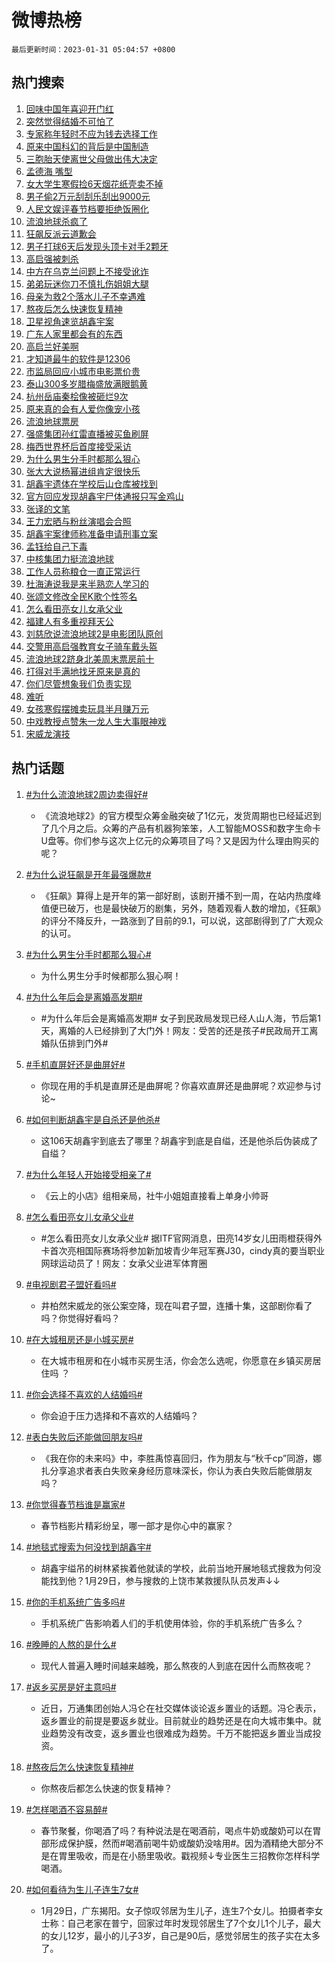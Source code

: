 # 微博热榜

`最后更新时间：2023-01-31 05:04:57 +0800`

## 热门搜索

1. [回味中国年喜迎开门红](https://m.weibo.cn/search?containerid=100103type%3D1%26t%3D10%26q%3D%23%E5%9B%9E%E5%91%B3%E4%B8%AD%E5%9B%BD%E5%B9%B4%E5%96%9C%E8%BF%8E%E5%BC%80%E9%97%A8%E7%BA%A2%23&stream_entry_id=51&isnewpage=1&extparam=seat%3D1%26c_type%3D51%26cate%3D10103%26pos%3D0%26filter_type%3Drealtimehot%26dgr%3D0%26display_time%3D1675112695%26pre_seqid%3D167511269501601208511&luicode=10000011&lfid=106003type%253D25%2526t%253D3%2526disable_hot%253D1%2526filter_type%253Drealtimehot)
1. [突然觉得结婚不可怕了](https://m.weibo.cn/search?containerid=100103type%3D1%26t%3D10%26q%3D%23%E7%AA%81%E7%84%B6%E8%A7%89%E5%BE%97%E7%BB%93%E5%A9%9A%E4%B8%8D%E5%8F%AF%E6%80%95%E4%BA%86%23&stream_entry_id=31&isnewpage=1&extparam=seat%3D1%26c_type%3D31%26stream_entry_id%3D31%26cate%3D5001%26realpos%3D1%26pos%3D0%26flag%3D0%26lcate%3D5001%26q%3D%2523%25E7%25AA%2581%25E7%2584%25B6%25E8%25A7%2589%25E5%25BE%2597%25E7%25BB%2593%25E5%25A9%259A%25E4%25B8%258D%25E5%258F%25AF%25E6%2580%2595%25E4%25BA%2586%2523%26band_rank%3D1%26dgr%3D0%26filter_type%3Drealtimehot%26display_time%3D1675112695%26pre_seqid%3D167511269501601208511&luicode=10000011&lfid=106003type%253D25%2526t%253D3%2526disable_hot%253D1%2526filter_type%253Drealtimehot)
1. [专家称年轻时不应为钱去选择工作](https://m.weibo.cn/search?containerid=100103type%3D1%26t%3D10%26q%3D%23%E4%B8%93%E5%AE%B6%E7%A7%B0%E5%B9%B4%E8%BD%BB%E6%97%B6%E4%B8%8D%E5%BA%94%E4%B8%BA%E9%92%B1%E5%8E%BB%E9%80%89%E6%8B%A9%E5%B7%A5%E4%BD%9C%23&stream_entry_id=31&isnewpage=1&extparam=seat%3D1%26c_type%3D31%26stream_entry_id%3D31%26cate%3D5001%26realpos%3D2%26pos%3D1%26flag%3D1%26lcate%3D5001%26q%3D%2523%25E4%25B8%2593%25E5%25AE%25B6%25E7%25A7%25B0%25E5%25B9%25B4%25E8%25BD%25BB%25E6%2597%25B6%25E4%25B8%258D%25E5%25BA%2594%25E4%25B8%25BA%25E9%2592%25B1%25E5%258E%25BB%25E9%2580%2589%25E6%258B%25A9%25E5%25B7%25A5%25E4%25BD%259C%2523%26band_rank%3D2%26dgr%3D0%26filter_type%3Drealtimehot%26display_time%3D1675112695%26pre_seqid%3D167511269501601208511&luicode=10000011&lfid=106003type%253D25%2526t%253D3%2526disable_hot%253D1%2526filter_type%253Drealtimehot)
1. [原来中国科幻的背后是中国制造](https://m.weibo.cn/search?containerid=100103type%3D1%26t%3D10%26q%3D%23%E5%8E%9F%E6%9D%A5%E4%B8%AD%E5%9B%BD%E7%A7%91%E5%B9%BB%E7%9A%84%E8%83%8C%E5%90%8E%E6%98%AF%E4%B8%AD%E5%9B%BD%E5%88%B6%E9%80%A0%23&stream_entry_id=31&isnewpage=1&extparam=seat%3D1%26c_type%3D31%26stream_entry_id%3D31%26cate%3D5001%26realpos%3D3%26pos%3D2%26flag%3D0%26lcate%3D5001%26q%3D%2523%25E5%258E%259F%25E6%259D%25A5%25E4%25B8%25AD%25E5%259B%25BD%25E7%25A7%2591%25E5%25B9%25BB%25E7%259A%2584%25E8%2583%258C%25E5%2590%258E%25E6%2598%25AF%25E4%25B8%25AD%25E5%259B%25BD%25E5%2588%25B6%25E9%2580%25A0%2523%26band_rank%3D3%26dgr%3D0%26filter_type%3Drealtimehot%26display_time%3D1675112695%26pre_seqid%3D167511269501601208511&luicode=10000011&lfid=106003type%253D25%2526t%253D3%2526disable_hot%253D1%2526filter_type%253Drealtimehot)
1. [三胞胎天使离世父母做出伟大决定](https://m.weibo.cn/search?containerid=100103type%3D1%26t%3D10%26q%3D%23%E4%B8%89%E8%83%9E%E8%83%8E%E5%A4%A9%E4%BD%BF%E7%A6%BB%E4%B8%96%E7%88%B6%E6%AF%8D%E5%81%9A%E5%87%BA%E4%BC%9F%E5%A4%A7%E5%86%B3%E5%AE%9A%23&stream_entry_id=31&isnewpage=1&extparam=seat%3D1%26c_type%3D31%26stream_entry_id%3D31%26cate%3D5001%26realpos%3D4%26pos%3D3%26flag%3D0%26lcate%3D5001%26q%3D%2523%25E4%25B8%2589%25E8%2583%259E%25E8%2583%258E%25E5%25A4%25A9%25E4%25BD%25BF%25E7%25A6%25BB%25E4%25B8%2596%25E7%2588%25B6%25E6%25AF%258D%25E5%2581%259A%25E5%2587%25BA%25E4%25BC%259F%25E5%25A4%25A7%25E5%2586%25B3%25E5%25AE%259A%2523%26band_rank%3D4%26dgr%3D0%26filter_type%3Drealtimehot%26display_time%3D1675112695%26pre_seqid%3D167511269501601208511&luicode=10000011&lfid=106003type%253D25%2526t%253D3%2526disable_hot%253D1%2526filter_type%253Drealtimehot)
1. [孟德海 嘴型](https://m.weibo.cn/search?containerid=100103type%3D1%26t%3D10%26q%3D%E5%AD%9F%E5%BE%B7%E6%B5%B7+%E5%98%B4%E5%9E%8B&stream_entry_id=31&isnewpage=1&extparam=seat%3D1%26c_type%3D31%26stream_entry_id%3D31%26cate%3D5001%26realpos%3D5%26pos%3D4%26flag%3D0%26lcate%3D5001%26q%3D%25E5%25AD%259F%25E5%25BE%25B7%25E6%25B5%25B7%2520%25E5%2598%25B4%25E5%259E%258B%26band_rank%3D5%26dgr%3D0%26filter_type%3Drealtimehot%26display_time%3D1675112695%26pre_seqid%3D167511269501601208511&luicode=10000011&lfid=106003type%253D25%2526t%253D3%2526disable_hot%253D1%2526filter_type%253Drealtimehot)
1. [女大学生寒假捡6天烟花纸壳卖不掉](https://m.weibo.cn/search?containerid=100103type%3D1%26t%3D10%26q%3D%23%E5%A5%B3%E5%A4%A7%E5%AD%A6%E7%94%9F%E5%AF%92%E5%81%87%E6%8D%A16%E5%A4%A9%E7%83%9F%E8%8A%B1%E7%BA%B8%E5%A3%B3%E5%8D%96%E4%B8%8D%E6%8E%89%23&stream_entry_id=31&isnewpage=1&extparam=seat%3D1%26c_type%3D31%26stream_entry_id%3D31%26cate%3D5001%26realpos%3D6%26pos%3D5%26flag%3D0%26lcate%3D5001%26q%3D%2523%25E5%25A5%25B3%25E5%25A4%25A7%25E5%25AD%25A6%25E7%2594%259F%25E5%25AF%2592%25E5%2581%2587%25E6%258D%25A16%25E5%25A4%25A9%25E7%2583%259F%25E8%258A%25B1%25E7%25BA%25B8%25E5%25A3%25B3%25E5%258D%2596%25E4%25B8%258D%25E6%258E%2589%2523%26band_rank%3D6%26dgr%3D0%26filter_type%3Drealtimehot%26display_time%3D1675112695%26pre_seqid%3D167511269501601208511&luicode=10000011&lfid=106003type%253D25%2526t%253D3%2526disable_hot%253D1%2526filter_type%253Drealtimehot)
1. [男子偷2万元刮刮乐刮出9000元](https://m.weibo.cn/search?containerid=100103type%3D1%26t%3D10%26q%3D%23%E7%94%B7%E5%AD%90%E5%81%B72%E4%B8%87%E5%85%83%E5%88%AE%E5%88%AE%E4%B9%90%E5%88%AE%E5%87%BA9000%E5%85%83%23&stream_entry_id=31&isnewpage=1&extparam=seat%3D1%26c_type%3D31%26stream_entry_id%3D31%26cate%3D5001%26realpos%3D7%26pos%3D6%26flag%3D0%26lcate%3D5001%26q%3D%2523%25E7%2594%25B7%25E5%25AD%2590%25E5%2581%25B72%25E4%25B8%2587%25E5%2585%2583%25E5%2588%25AE%25E5%2588%25AE%25E4%25B9%2590%25E5%2588%25AE%25E5%2587%25BA9000%25E5%2585%2583%2523%26band_rank%3D7%26dgr%3D0%26filter_type%3Drealtimehot%26display_time%3D1675112695%26pre_seqid%3D167511269501601208511&luicode=10000011&lfid=106003type%253D25%2526t%253D3%2526disable_hot%253D1%2526filter_type%253Drealtimehot)
1. [人民文娱评春节档要拒绝饭圈化](https://m.weibo.cn/search?containerid=100103type%3D1%26t%3D10%26q%3D%23%E4%BA%BA%E6%B0%91%E6%96%87%E5%A8%B1%E8%AF%84%E6%98%A5%E8%8A%82%E6%A1%A3%E8%A6%81%E6%8B%92%E7%BB%9D%E9%A5%AD%E5%9C%88%E5%8C%96%23&stream_entry_id=31&isnewpage=1&extparam=seat%3D1%26c_type%3D31%26stream_entry_id%3D31%26cate%3D5001%26realpos%3D8%26pos%3D7%26flag%3D0%26lcate%3D5001%26q%3D%2523%25E4%25BA%25BA%25E6%25B0%2591%25E6%2596%2587%25E5%25A8%25B1%25E8%25AF%2584%25E6%2598%25A5%25E8%258A%2582%25E6%25A1%25A3%25E8%25A6%2581%25E6%258B%2592%25E7%25BB%259D%25E9%25A5%25AD%25E5%259C%2588%25E5%258C%2596%2523%26band_rank%3D8%26dgr%3D0%26filter_type%3Drealtimehot%26display_time%3D1675112695%26pre_seqid%3D167511269501601208511&luicode=10000011&lfid=106003type%253D25%2526t%253D3%2526disable_hot%253D1%2526filter_type%253Drealtimehot)
1. [流浪地球杀疯了](https://m.weibo.cn/search?containerid=100103type%3D1%26t%3D10%26q%3D%23%E6%B5%81%E6%B5%AA%E5%9C%B0%E7%90%83%E6%9D%80%E7%96%AF%E4%BA%86%23&stream_entry_id=31&isnewpage=1&extparam=seat%3D1%26c_type%3D31%26stream_entry_id%3D31%26cate%3D5001%26realpos%3D9%26pos%3D8%26flag%3D16%26lcate%3D5001%26q%3D%2523%25E6%25B5%2581%25E6%25B5%25AA%25E5%259C%25B0%25E7%2590%2583%25E6%259D%2580%25E7%2596%25AF%25E4%25BA%2586%2523%26band_rank%3D9%26dgr%3D0%26filter_type%3Drealtimehot%26display_time%3D1675112695%26pre_seqid%3D167511269501601208511&luicode=10000011&lfid=106003type%253D25%2526t%253D3%2526disable_hot%253D1%2526filter_type%253Drealtimehot)
1. [狂飙反派云道歉会](https://m.weibo.cn/search?containerid=100103type%3D1%26t%3D10%26q%3D%23%E7%8B%82%E9%A3%99%E5%8F%8D%E6%B4%BE%E4%BA%91%E9%81%93%E6%AD%89%E4%BC%9A%23&stream_entry_id=31&isnewpage=1&extparam=seat%3D1%26c_type%3D31%26stream_entry_id%3D31%26cate%3D5001%26realpos%3D10%26pos%3D9%26flag%3D0%26lcate%3D5001%26q%3D%2523%25E7%258B%2582%25E9%25A3%2599%25E5%258F%258D%25E6%25B4%25BE%25E4%25BA%2591%25E9%2581%2593%25E6%25AD%2589%25E4%25BC%259A%2523%26band_rank%3D10%26dgr%3D0%26filter_type%3Drealtimehot%26display_time%3D1675112695%26pre_seqid%3D167511269501601208511&luicode=10000011&lfid=106003type%253D25%2526t%253D3%2526disable_hot%253D1%2526filter_type%253Drealtimehot)
1. [男子打球6天后发现头顶卡对手2颗牙](https://m.weibo.cn/search?containerid=100103type%3D1%26t%3D10%26q%3D%23%E7%94%B7%E5%AD%90%E6%89%93%E7%90%836%E5%A4%A9%E5%90%8E%E5%8F%91%E7%8E%B0%E5%A4%B4%E9%A1%B6%E5%8D%A1%E5%AF%B9%E6%89%8B2%E9%A2%97%E7%89%99%23&stream_entry_id=31&isnewpage=1&extparam=seat%3D1%26c_type%3D31%26stream_entry_id%3D31%26cate%3D5001%26realpos%3D11%26pos%3D10%26flag%3D0%26lcate%3D5001%26q%3D%2523%25E7%2594%25B7%25E5%25AD%2590%25E6%2589%2593%25E7%2590%25836%25E5%25A4%25A9%25E5%2590%258E%25E5%258F%2591%25E7%258E%25B0%25E5%25A4%25B4%25E9%25A1%25B6%25E5%258D%25A1%25E5%25AF%25B9%25E6%2589%258B2%25E9%25A2%2597%25E7%2589%2599%2523%26band_rank%3D11%26dgr%3D0%26filter_type%3Drealtimehot%26display_time%3D1675112695%26pre_seqid%3D167511269501601208511&luicode=10000011&lfid=106003type%253D25%2526t%253D3%2526disable_hot%253D1%2526filter_type%253Drealtimehot)
1. [高启强被刺杀](https://m.weibo.cn/search?containerid=100103type%3D1%26t%3D10%26q%3D%23%E9%AB%98%E5%90%AF%E5%BC%BA%E8%A2%AB%E5%88%BA%E6%9D%80%23&stream_entry_id=31&isnewpage=1&extparam=seat%3D1%26c_type%3D31%26stream_entry_id%3D31%26cate%3D5001%26realpos%3D12%26pos%3D11%26flag%3D0%26lcate%3D5001%26q%3D%2523%25E9%25AB%2598%25E5%2590%25AF%25E5%25BC%25BA%25E8%25A2%25AB%25E5%2588%25BA%25E6%259D%2580%2523%26band_rank%3D12%26dgr%3D0%26filter_type%3Drealtimehot%26display_time%3D1675112695%26pre_seqid%3D167511269501601208511&luicode=10000011&lfid=106003type%253D25%2526t%253D3%2526disable_hot%253D1%2526filter_type%253Drealtimehot)
1. [中方在乌克兰问题上不接受讹诈](https://m.weibo.cn/search?containerid=100103type%3D1%26t%3D10%26q%3D%23%E4%B8%AD%E6%96%B9%E5%9C%A8%E4%B9%8C%E5%85%8B%E5%85%B0%E9%97%AE%E9%A2%98%E4%B8%8A%E4%B8%8D%E6%8E%A5%E5%8F%97%E8%AE%B9%E8%AF%88%23&stream_entry_id=31&isnewpage=1&extparam=seat%3D1%26c_type%3D31%26stream_entry_id%3D31%26cate%3D5001%26realpos%3D13%26pos%3D12%26flag%3D1%26lcate%3D5001%26q%3D%2523%25E4%25B8%25AD%25E6%2596%25B9%25E5%259C%25A8%25E4%25B9%258C%25E5%2585%258B%25E5%2585%25B0%25E9%2597%25AE%25E9%25A2%2598%25E4%25B8%258A%25E4%25B8%258D%25E6%258E%25A5%25E5%258F%2597%25E8%25AE%25B9%25E8%25AF%2588%2523%26band_rank%3D13%26dgr%3D0%26filter_type%3Drealtimehot%26display_time%3D1675112695%26pre_seqid%3D167511269501601208511&luicode=10000011&lfid=106003type%253D25%2526t%253D3%2526disable_hot%253D1%2526filter_type%253Drealtimehot)
1. [弟弟玩迷你刀不慎扎伤姐姐大腿](https://m.weibo.cn/search?containerid=100103type%3D1%26t%3D10%26q%3D%23%E5%BC%9F%E5%BC%9F%E7%8E%A9%E8%BF%B7%E4%BD%A0%E5%88%80%E4%B8%8D%E6%85%8E%E6%89%8E%E4%BC%A4%E5%A7%90%E5%A7%90%E5%A4%A7%E8%85%BF%23&stream_entry_id=31&isnewpage=1&extparam=seat%3D1%26c_type%3D31%26stream_entry_id%3D31%26cate%3D5001%26realpos%3D14%26pos%3D13%26flag%3D0%26lcate%3D5001%26q%3D%2523%25E5%25BC%259F%25E5%25BC%259F%25E7%258E%25A9%25E8%25BF%25B7%25E4%25BD%25A0%25E5%2588%2580%25E4%25B8%258D%25E6%2585%258E%25E6%2589%258E%25E4%25BC%25A4%25E5%25A7%2590%25E5%25A7%2590%25E5%25A4%25A7%25E8%2585%25BF%2523%26band_rank%3D14%26dgr%3D0%26filter_type%3Drealtimehot%26display_time%3D1675112695%26pre_seqid%3D167511269501601208511&luicode=10000011&lfid=106003type%253D25%2526t%253D3%2526disable_hot%253D1%2526filter_type%253Drealtimehot)
1. [母亲为救2个落水儿子不幸遇难](https://m.weibo.cn/search?containerid=100103type%3D1%26t%3D10%26q%3D%23%E6%AF%8D%E4%BA%B2%E4%B8%BA%E6%95%912%E4%B8%AA%E8%90%BD%E6%B0%B4%E5%84%BF%E5%AD%90%E4%B8%8D%E5%B9%B8%E9%81%87%E9%9A%BE%23&stream_entry_id=31&isnewpage=1&extparam=seat%3D1%26c_type%3D31%26stream_entry_id%3D31%26cate%3D5001%26realpos%3D15%26pos%3D14%26flag%3D0%26lcate%3D5001%26q%3D%2523%25E6%25AF%258D%25E4%25BA%25B2%25E4%25B8%25BA%25E6%2595%25912%25E4%25B8%25AA%25E8%2590%25BD%25E6%25B0%25B4%25E5%2584%25BF%25E5%25AD%2590%25E4%25B8%258D%25E5%25B9%25B8%25E9%2581%2587%25E9%259A%25BE%2523%26band_rank%3D15%26dgr%3D0%26filter_type%3Drealtimehot%26display_time%3D1675112695%26pre_seqid%3D167511269501601208511&luicode=10000011&lfid=106003type%253D25%2526t%253D3%2526disable_hot%253D1%2526filter_type%253Drealtimehot)
1. [熬夜后怎么快速恢复精神](https://m.weibo.cn/search?containerid=100103type%3D1%26t%3D10%26q%3D%23%E7%86%AC%E5%A4%9C%E5%90%8E%E6%80%8E%E4%B9%88%E5%BF%AB%E9%80%9F%E6%81%A2%E5%A4%8D%E7%B2%BE%E7%A5%9E%23&stream_entry_id=31&isnewpage=1&extparam=seat%3D1%26c_type%3D31%26stream_entry_id%3D31%26cate%3D5001%26realpos%3D16%26pos%3D15%26flag%3D0%26lcate%3D5001%26q%3D%2523%25E7%2586%25AC%25E5%25A4%259C%25E5%2590%258E%25E6%2580%258E%25E4%25B9%2588%25E5%25BF%25AB%25E9%2580%259F%25E6%2581%25A2%25E5%25A4%258D%25E7%25B2%25BE%25E7%25A5%259E%2523%26band_rank%3D16%26dgr%3D0%26filter_type%3Drealtimehot%26display_time%3D1675112695%26pre_seqid%3D167511269501601208511&luicode=10000011&lfid=106003type%253D25%2526t%253D3%2526disable_hot%253D1%2526filter_type%253Drealtimehot)
1. [卫星视角速览胡鑫宇案](https://m.weibo.cn/search?containerid=100103type%3D1%26t%3D10%26q%3D%23%E5%8D%AB%E6%98%9F%E8%A7%86%E8%A7%92%E9%80%9F%E8%A7%88%E8%83%A1%E9%91%AB%E5%AE%87%E6%A1%88%23&stream_entry_id=31&isnewpage=1&extparam=seat%3D1%26c_type%3D31%26stream_entry_id%3D31%26cate%3D5001%26realpos%3D17%26pos%3D16%26flag%3D0%26lcate%3D5001%26q%3D%2523%25E5%258D%25AB%25E6%2598%259F%25E8%25A7%2586%25E8%25A7%2592%25E9%2580%259F%25E8%25A7%2588%25E8%2583%25A1%25E9%2591%25AB%25E5%25AE%2587%25E6%25A1%2588%2523%26band_rank%3D17%26dgr%3D0%26filter_type%3Drealtimehot%26display_time%3D1675112695%26pre_seqid%3D167511269501601208511&luicode=10000011&lfid=106003type%253D25%2526t%253D3%2526disable_hot%253D1%2526filter_type%253Drealtimehot)
1. [广东人家里都会有的东西](https://m.weibo.cn/search?containerid=100103type%3D1%26t%3D10%26q%3D%23%E5%B9%BF%E4%B8%9C%E4%BA%BA%E5%AE%B6%E9%87%8C%E9%83%BD%E4%BC%9A%E6%9C%89%E7%9A%84%E4%B8%9C%E8%A5%BF%23&stream_entry_id=31&isnewpage=1&extparam=seat%3D1%26c_type%3D31%26stream_entry_id%3D31%26cate%3D5001%26realpos%3D18%26pos%3D17%26flag%3D0%26lcate%3D5001%26q%3D%2523%25E5%25B9%25BF%25E4%25B8%259C%25E4%25BA%25BA%25E5%25AE%25B6%25E9%2587%258C%25E9%2583%25BD%25E4%25BC%259A%25E6%259C%2589%25E7%259A%2584%25E4%25B8%259C%25E8%25A5%25BF%2523%26band_rank%3D18%26dgr%3D0%26filter_type%3Drealtimehot%26display_time%3D1675112695%26pre_seqid%3D167511269501601208511&luicode=10000011&lfid=106003type%253D25%2526t%253D3%2526disable_hot%253D1%2526filter_type%253Drealtimehot)
1. [高启兰好美啊](https://m.weibo.cn/search?containerid=100103type%3D1%26t%3D10%26q%3D%E9%AB%98%E5%90%AF%E5%85%B0%E5%A5%BD%E7%BE%8E%E5%95%8A&stream_entry_id=31&isnewpage=1&extparam=seat%3D1%26c_type%3D31%26stream_entry_id%3D31%26cate%3D5001%26realpos%3D19%26pos%3D18%26flag%3D0%26lcate%3D5001%26q%3D%25E9%25AB%2598%25E5%2590%25AF%25E5%2585%25B0%25E5%25A5%25BD%25E7%25BE%258E%25E5%2595%258A%26band_rank%3D19%26dgr%3D0%26filter_type%3Drealtimehot%26display_time%3D1675112695%26pre_seqid%3D167511269501601208511&luicode=10000011&lfid=106003type%253D25%2526t%253D3%2526disable_hot%253D1%2526filter_type%253Drealtimehot)
1. [才知道最牛的软件是12306](https://m.weibo.cn/search?containerid=100103type%3D1%26t%3D10%26q%3D%23%E6%89%8D%E7%9F%A5%E9%81%93%E6%9C%80%E7%89%9B%E7%9A%84%E8%BD%AF%E4%BB%B6%E6%98%AF12306%23&stream_entry_id=31&isnewpage=1&extparam=seat%3D1%26c_type%3D31%26stream_entry_id%3D31%26cate%3D5001%26realpos%3D20%26pos%3D19%26flag%3D0%26lcate%3D5001%26q%3D%2523%25E6%2589%258D%25E7%259F%25A5%25E9%2581%2593%25E6%259C%2580%25E7%2589%259B%25E7%259A%2584%25E8%25BD%25AF%25E4%25BB%25B6%25E6%2598%25AF12306%2523%26band_rank%3D20%26dgr%3D0%26filter_type%3Drealtimehot%26display_time%3D1675112695%26pre_seqid%3D167511269501601208511&luicode=10000011&lfid=106003type%253D25%2526t%253D3%2526disable_hot%253D1%2526filter_type%253Drealtimehot)
1. [市监局回应小城市电影票价贵](https://m.weibo.cn/search?containerid=100103type%3D1%26t%3D10%26q%3D%23%E5%B8%82%E7%9B%91%E5%B1%80%E5%9B%9E%E5%BA%94%E5%B0%8F%E5%9F%8E%E5%B8%82%E7%94%B5%E5%BD%B1%E7%A5%A8%E4%BB%B7%E8%B4%B5%23&stream_entry_id=31&isnewpage=1&extparam=seat%3D1%26c_type%3D31%26stream_entry_id%3D31%26cate%3D5001%26realpos%3D21%26pos%3D20%26flag%3D0%26lcate%3D5001%26q%3D%2523%25E5%25B8%2582%25E7%259B%2591%25E5%25B1%2580%25E5%259B%259E%25E5%25BA%2594%25E5%25B0%258F%25E5%259F%258E%25E5%25B8%2582%25E7%2594%25B5%25E5%25BD%25B1%25E7%25A5%25A8%25E4%25BB%25B7%25E8%25B4%25B5%2523%26band_rank%3D21%26dgr%3D0%26filter_type%3Drealtimehot%26display_time%3D1675112695%26pre_seqid%3D167511269501601208511&luicode=10000011&lfid=106003type%253D25%2526t%253D3%2526disable_hot%253D1%2526filter_type%253Drealtimehot)
1. [泰山300多岁腊梅盛放满眼鹅黄](https://m.weibo.cn/search?containerid=100103type%3D1%26t%3D10%26q%3D%23%E6%B3%B0%E5%B1%B1300%E5%A4%9A%E5%B2%81%E8%85%8A%E6%A2%85%E7%9B%9B%E6%94%BE%E6%BB%A1%E7%9C%BC%E9%B9%85%E9%BB%84%23&stream_entry_id=31&isnewpage=1&extparam=seat%3D1%26c_type%3D31%26stream_entry_id%3D31%26cate%3D5001%26realpos%3D22%26pos%3D21%26flag%3D0%26lcate%3D5001%26q%3D%2523%25E6%25B3%25B0%25E5%25B1%25B1300%25E5%25A4%259A%25E5%25B2%2581%25E8%2585%258A%25E6%25A2%2585%25E7%259B%259B%25E6%2594%25BE%25E6%25BB%25A1%25E7%259C%25BC%25E9%25B9%2585%25E9%25BB%2584%2523%26band_rank%3D22%26dgr%3D0%26filter_type%3Drealtimehot%26display_time%3D1675112695%26pre_seqid%3D167511269501601208511&luicode=10000011&lfid=106003type%253D25%2526t%253D3%2526disable_hot%253D1%2526filter_type%253Drealtimehot)
1. [杭州岳庙秦桧像被砸烂9次](https://m.weibo.cn/search?containerid=100103type%3D1%26t%3D10%26q%3D%23%E6%9D%AD%E5%B7%9E%E5%B2%B3%E5%BA%99%E7%A7%A6%E6%A1%A7%E5%83%8F%E8%A2%AB%E7%A0%B8%E7%83%829%E6%AC%A1%23&stream_entry_id=31&isnewpage=1&extparam=seat%3D1%26c_type%3D31%26stream_entry_id%3D31%26cate%3D5001%26realpos%3D23%26pos%3D22%26flag%3D0%26lcate%3D5001%26q%3D%2523%25E6%259D%25AD%25E5%25B7%259E%25E5%25B2%25B3%25E5%25BA%2599%25E7%25A7%25A6%25E6%25A1%25A7%25E5%2583%258F%25E8%25A2%25AB%25E7%25A0%25B8%25E7%2583%25829%25E6%25AC%25A1%2523%26band_rank%3D23%26dgr%3D0%26filter_type%3Drealtimehot%26display_time%3D1675112695%26pre_seqid%3D167511269501601208511&luicode=10000011&lfid=106003type%253D25%2526t%253D3%2526disable_hot%253D1%2526filter_type%253Drealtimehot)
1. [原来真的会有人爱你像宠小孩](https://m.weibo.cn/search?containerid=100103type%3D1%26t%3D10%26q%3D%23%E5%8E%9F%E6%9D%A5%E7%9C%9F%E7%9A%84%E4%BC%9A%E6%9C%89%E4%BA%BA%E7%88%B1%E4%BD%A0%E5%83%8F%E5%AE%A0%E5%B0%8F%E5%AD%A9%23&stream_entry_id=31&isnewpage=1&extparam=seat%3D1%26c_type%3D31%26stream_entry_id%3D31%26cate%3D5001%26realpos%3D24%26pos%3D23%26flag%3D0%26lcate%3D5001%26q%3D%2523%25E5%258E%259F%25E6%259D%25A5%25E7%259C%259F%25E7%259A%2584%25E4%25BC%259A%25E6%259C%2589%25E4%25BA%25BA%25E7%2588%25B1%25E4%25BD%25A0%25E5%2583%258F%25E5%25AE%25A0%25E5%25B0%258F%25E5%25AD%25A9%2523%26band_rank%3D24%26dgr%3D0%26filter_type%3Drealtimehot%26display_time%3D1675112695%26pre_seqid%3D167511269501601208511&luicode=10000011&lfid=106003type%253D25%2526t%253D3%2526disable_hot%253D1%2526filter_type%253Drealtimehot)
1. [流浪地球票房](https://m.weibo.cn/search?containerid=100103type%3D1%26t%3D10%26q%3D%E6%B5%81%E6%B5%AA%E5%9C%B0%E7%90%83%E7%A5%A8%E6%88%BF&stream_entry_id=31&isnewpage=1&extparam=seat%3D1%26c_type%3D31%26stream_entry_id%3D31%26cate%3D5001%26realpos%3D25%26pos%3D24%26flag%3D0%26lcate%3D5001%26q%3D%25E6%25B5%2581%25E6%25B5%25AA%25E5%259C%25B0%25E7%2590%2583%25E7%25A5%25A8%25E6%2588%25BF%26band_rank%3D25%26dgr%3D0%26filter_type%3Drealtimehot%26display_time%3D1675112695%26pre_seqid%3D167511269501601208511&luicode=10000011&lfid=106003type%253D25%2526t%253D3%2526disable_hot%253D1%2526filter_type%253Drealtimehot)
1. [强盛集团孙红雷直播被买鱼刷屏](https://m.weibo.cn/search?containerid=100103type%3D1%26t%3D10%26q%3D%23%E5%BC%BA%E7%9B%9B%E9%9B%86%E5%9B%A2%E5%AD%99%E7%BA%A2%E9%9B%B7%E7%9B%B4%E6%92%AD%E8%A2%AB%E4%B9%B0%E9%B1%BC%E5%88%B7%E5%B1%8F%23&stream_entry_id=31&isnewpage=1&extparam=seat%3D1%26c_type%3D31%26stream_entry_id%3D31%26cate%3D5001%26realpos%3D26%26pos%3D25%26flag%3D0%26lcate%3D5001%26q%3D%2523%25E5%25BC%25BA%25E7%259B%259B%25E9%259B%2586%25E5%259B%25A2%25E5%25AD%2599%25E7%25BA%25A2%25E9%259B%25B7%25E7%259B%25B4%25E6%2592%25AD%25E8%25A2%25AB%25E4%25B9%25B0%25E9%25B1%25BC%25E5%2588%25B7%25E5%25B1%258F%2523%26band_rank%3D26%26dgr%3D0%26filter_type%3Drealtimehot%26display_time%3D1675112695%26pre_seqid%3D167511269501601208511&luicode=10000011&lfid=106003type%253D25%2526t%253D3%2526disable_hot%253D1%2526filter_type%253Drealtimehot)
1. [梅西世界杯后首度接受采访](https://m.weibo.cn/search?containerid=100103type%3D1%26t%3D10%26q%3D%23%E6%A2%85%E8%A5%BF%E4%B8%96%E7%95%8C%E6%9D%AF%E5%90%8E%E9%A6%96%E5%BA%A6%E6%8E%A5%E5%8F%97%E9%87%87%E8%AE%BF%23&stream_entry_id=31&isnewpage=1&extparam=seat%3D1%26c_type%3D31%26stream_entry_id%3D31%26cate%3D5001%26realpos%3D27%26pos%3D26%26flag%3D0%26lcate%3D5001%26q%3D%2523%25E6%25A2%2585%25E8%25A5%25BF%25E4%25B8%2596%25E7%2595%258C%25E6%259D%25AF%25E5%2590%258E%25E9%25A6%2596%25E5%25BA%25A6%25E6%258E%25A5%25E5%258F%2597%25E9%2587%2587%25E8%25AE%25BF%2523%26band_rank%3D27%26dgr%3D0%26filter_type%3Drealtimehot%26display_time%3D1675112695%26pre_seqid%3D167511269501601208511&luicode=10000011&lfid=106003type%253D25%2526t%253D3%2526disable_hot%253D1%2526filter_type%253Drealtimehot)
1. [为什么男生分手时都那么狠心](https://m.weibo.cn/search?containerid=100103type%3D1%26t%3D10%26q%3D%23%E4%B8%BA%E4%BB%80%E4%B9%88%E7%94%B7%E7%94%9F%E5%88%86%E6%89%8B%E6%97%B6%E9%83%BD%E9%82%A3%E4%B9%88%E7%8B%A0%E5%BF%83%23&stream_entry_id=31&isnewpage=1&extparam=seat%3D1%26c_type%3D31%26stream_entry_id%3D31%26cate%3D5001%26realpos%3D28%26pos%3D27%26flag%3D0%26lcate%3D5001%26q%3D%2523%25E4%25B8%25BA%25E4%25BB%2580%25E4%25B9%2588%25E7%2594%25B7%25E7%2594%259F%25E5%2588%2586%25E6%2589%258B%25E6%2597%25B6%25E9%2583%25BD%25E9%2582%25A3%25E4%25B9%2588%25E7%258B%25A0%25E5%25BF%2583%2523%26band_rank%3D28%26dgr%3D0%26filter_type%3Drealtimehot%26display_time%3D1675112695%26pre_seqid%3D167511269501601208511&luicode=10000011&lfid=106003type%253D25%2526t%253D3%2526disable_hot%253D1%2526filter_type%253Drealtimehot)
1. [张大大说杨幂进组肯定很快乐](https://m.weibo.cn/search?containerid=100103type%3D1%26t%3D10%26q%3D%23%E5%BC%A0%E5%A4%A7%E5%A4%A7%E8%AF%B4%E6%9D%A8%E5%B9%82%E8%BF%9B%E7%BB%84%E8%82%AF%E5%AE%9A%E5%BE%88%E5%BF%AB%E4%B9%90%23&stream_entry_id=31&isnewpage=1&extparam=seat%3D1%26c_type%3D31%26stream_entry_id%3D31%26cate%3D5001%26realpos%3D29%26pos%3D28%26flag%3D0%26lcate%3D5001%26q%3D%2523%25E5%25BC%25A0%25E5%25A4%25A7%25E5%25A4%25A7%25E8%25AF%25B4%25E6%259D%25A8%25E5%25B9%2582%25E8%25BF%259B%25E7%25BB%2584%25E8%2582%25AF%25E5%25AE%259A%25E5%25BE%2588%25E5%25BF%25AB%25E4%25B9%2590%2523%26band_rank%3D29%26dgr%3D0%26filter_type%3Drealtimehot%26display_time%3D1675112695%26pre_seqid%3D167511269501601208511&luicode=10000011&lfid=106003type%253D25%2526t%253D3%2526disable_hot%253D1%2526filter_type%253Drealtimehot)
1. [胡鑫宇遗体在学校后山仓库被找到](https://m.weibo.cn/search?containerid=100103type%3D1%26t%3D10%26q%3D%23%E8%83%A1%E9%91%AB%E5%AE%87%E9%81%97%E4%BD%93%E5%9C%A8%E5%AD%A6%E6%A0%A1%E5%90%8E%E5%B1%B1%E4%BB%93%E5%BA%93%E8%A2%AB%E6%89%BE%E5%88%B0%23&stream_entry_id=31&isnewpage=1&extparam=seat%3D1%26c_type%3D31%26stream_entry_id%3D31%26cate%3D5001%26realpos%3D30%26pos%3D29%26flag%3D0%26lcate%3D5001%26q%3D%2523%25E8%2583%25A1%25E9%2591%25AB%25E5%25AE%2587%25E9%2581%2597%25E4%25BD%2593%25E5%259C%25A8%25E5%25AD%25A6%25E6%25A0%25A1%25E5%2590%258E%25E5%25B1%25B1%25E4%25BB%2593%25E5%25BA%2593%25E8%25A2%25AB%25E6%2589%25BE%25E5%2588%25B0%2523%26band_rank%3D30%26dgr%3D0%26filter_type%3Drealtimehot%26display_time%3D1675112695%26pre_seqid%3D167511269501601208511&luicode=10000011&lfid=106003type%253D25%2526t%253D3%2526disable_hot%253D1%2526filter_type%253Drealtimehot)
1. [官方回应发现胡鑫宇尸体通报只写金鸡山](https://m.weibo.cn/search?containerid=100103type%3D1%26t%3D10%26q%3D%23%E5%AE%98%E6%96%B9%E5%9B%9E%E5%BA%94%E5%8F%91%E7%8E%B0%E8%83%A1%E9%91%AB%E5%AE%87%E5%B0%B8%E4%BD%93%E9%80%9A%E6%8A%A5%E5%8F%AA%E5%86%99%E9%87%91%E9%B8%A1%E5%B1%B1%23&stream_entry_id=31&isnewpage=1&extparam=seat%3D1%26c_type%3D31%26stream_entry_id%3D31%26cate%3D5001%26realpos%3D31%26pos%3D30%26flag%3D0%26lcate%3D5001%26q%3D%2523%25E5%25AE%2598%25E6%2596%25B9%25E5%259B%259E%25E5%25BA%2594%25E5%258F%2591%25E7%258E%25B0%25E8%2583%25A1%25E9%2591%25AB%25E5%25AE%2587%25E5%25B0%25B8%25E4%25BD%2593%25E9%2580%259A%25E6%258A%25A5%25E5%258F%25AA%25E5%2586%2599%25E9%2587%2591%25E9%25B8%25A1%25E5%25B1%25B1%2523%26band_rank%3D31%26dgr%3D0%26filter_type%3Drealtimehot%26display_time%3D1675112695%26pre_seqid%3D167511269501601208511&luicode=10000011&lfid=106003type%253D25%2526t%253D3%2526disable_hot%253D1%2526filter_type%253Drealtimehot)
1. [张译的文笔](https://m.weibo.cn/search?containerid=100103type%3D1%26t%3D10%26q%3D%23%E5%BC%A0%E8%AF%91%E7%9A%84%E6%96%87%E7%AC%94%23&stream_entry_id=31&isnewpage=1&extparam=seat%3D1%26c_type%3D31%26stream_entry_id%3D31%26cate%3D5001%26realpos%3D32%26pos%3D31%26flag%3D0%26lcate%3D5001%26q%3D%2523%25E5%25BC%25A0%25E8%25AF%2591%25E7%259A%2584%25E6%2596%2587%25E7%25AC%2594%2523%26band_rank%3D32%26dgr%3D0%26filter_type%3Drealtimehot%26display_time%3D1675112695%26pre_seqid%3D167511269501601208511&luicode=10000011&lfid=106003type%253D25%2526t%253D3%2526disable_hot%253D1%2526filter_type%253Drealtimehot)
1. [王力宏晒与粉丝演唱会合照](https://m.weibo.cn/search?containerid=100103type%3D1%26t%3D10%26q%3D%23%E7%8E%8B%E5%8A%9B%E5%AE%8F%E6%99%92%E4%B8%8E%E7%B2%89%E4%B8%9D%E6%BC%94%E5%94%B1%E4%BC%9A%E5%90%88%E7%85%A7%23&stream_entry_id=31&isnewpage=1&extparam=seat%3D1%26c_type%3D31%26stream_entry_id%3D31%26cate%3D5001%26realpos%3D33%26pos%3D32%26flag%3D0%26lcate%3D5001%26q%3D%2523%25E7%258E%258B%25E5%258A%259B%25E5%25AE%258F%25E6%2599%2592%25E4%25B8%258E%25E7%25B2%2589%25E4%25B8%259D%25E6%25BC%2594%25E5%2594%25B1%25E4%25BC%259A%25E5%2590%2588%25E7%2585%25A7%2523%26band_rank%3D33%26dgr%3D0%26filter_type%3Drealtimehot%26display_time%3D1675112695%26pre_seqid%3D167511269501601208511&luicode=10000011&lfid=106003type%253D25%2526t%253D3%2526disable_hot%253D1%2526filter_type%253Drealtimehot)
1. [胡鑫宇案律师称准备申请刑事立案](https://m.weibo.cn/search?containerid=100103type%3D1%26t%3D10%26q%3D%23%E8%83%A1%E9%91%AB%E5%AE%87%E6%A1%88%E5%BE%8B%E5%B8%88%E7%A7%B0%E5%87%86%E5%A4%87%E7%94%B3%E8%AF%B7%E5%88%91%E4%BA%8B%E7%AB%8B%E6%A1%88%23&stream_entry_id=31&isnewpage=1&extparam=seat%3D1%26c_type%3D31%26stream_entry_id%3D31%26cate%3D5001%26realpos%3D34%26pos%3D33%26flag%3D0%26lcate%3D5001%26q%3D%2523%25E8%2583%25A1%25E9%2591%25AB%25E5%25AE%2587%25E6%25A1%2588%25E5%25BE%258B%25E5%25B8%2588%25E7%25A7%25B0%25E5%2587%2586%25E5%25A4%2587%25E7%2594%25B3%25E8%25AF%25B7%25E5%2588%2591%25E4%25BA%258B%25E7%25AB%258B%25E6%25A1%2588%2523%26band_rank%3D34%26dgr%3D0%26filter_type%3Drealtimehot%26display_time%3D1675112695%26pre_seqid%3D167511269501601208511&luicode=10000011&lfid=106003type%253D25%2526t%253D3%2526disable_hot%253D1%2526filter_type%253Drealtimehot)
1. [孟钰给自己下毒](https://m.weibo.cn/search?containerid=100103type%3D1%26t%3D10%26q%3D%23%E5%AD%9F%E9%92%B0%E7%BB%99%E8%87%AA%E5%B7%B1%E4%B8%8B%E6%AF%92%23&stream_entry_id=31&isnewpage=1&extparam=seat%3D1%26c_type%3D31%26stream_entry_id%3D31%26cate%3D5001%26realpos%3D35%26pos%3D34%26flag%3D0%26lcate%3D5001%26q%3D%2523%25E5%25AD%259F%25E9%2592%25B0%25E7%25BB%2599%25E8%2587%25AA%25E5%25B7%25B1%25E4%25B8%258B%25E6%25AF%2592%2523%26band_rank%3D35%26dgr%3D0%26filter_type%3Drealtimehot%26display_time%3D1675112695%26pre_seqid%3D167511269501601208511&luicode=10000011&lfid=106003type%253D25%2526t%253D3%2526disable_hot%253D1%2526filter_type%253Drealtimehot)
1. [中核集团力挺流浪地球](https://m.weibo.cn/search?containerid=100103type%3D1%26t%3D10%26q%3D%23%E4%B8%AD%E6%A0%B8%E9%9B%86%E5%9B%A2%E5%8A%9B%E6%8C%BA%E6%B5%81%E6%B5%AA%E5%9C%B0%E7%90%83%23&stream_entry_id=31&isnewpage=1&extparam=seat%3D1%26c_type%3D31%26stream_entry_id%3D31%26cate%3D5001%26realpos%3D36%26pos%3D35%26flag%3D0%26lcate%3D5001%26q%3D%2523%25E4%25B8%25AD%25E6%25A0%25B8%25E9%259B%2586%25E5%259B%25A2%25E5%258A%259B%25E6%258C%25BA%25E6%25B5%2581%25E6%25B5%25AA%25E5%259C%25B0%25E7%2590%2583%2523%26band_rank%3D36%26dgr%3D0%26filter_type%3Drealtimehot%26display_time%3D1675112695%26pre_seqid%3D167511269501601208511&luicode=10000011&lfid=106003type%253D25%2526t%253D3%2526disable_hot%253D1%2526filter_type%253Drealtimehot)
1. [工作人员称粮仓一直正常运行](https://m.weibo.cn/search?containerid=100103type%3D1%26t%3D10%26q%3D%23%E5%B7%A5%E4%BD%9C%E4%BA%BA%E5%91%98%E7%A7%B0%E7%B2%AE%E4%BB%93%E4%B8%80%E7%9B%B4%E6%AD%A3%E5%B8%B8%E8%BF%90%E8%A1%8C%23&stream_entry_id=31&isnewpage=1&extparam=seat%3D1%26c_type%3D31%26stream_entry_id%3D31%26cate%3D5001%26realpos%3D37%26pos%3D36%26flag%3D0%26lcate%3D5001%26q%3D%2523%25E5%25B7%25A5%25E4%25BD%259C%25E4%25BA%25BA%25E5%2591%2598%25E7%25A7%25B0%25E7%25B2%25AE%25E4%25BB%2593%25E4%25B8%2580%25E7%259B%25B4%25E6%25AD%25A3%25E5%25B8%25B8%25E8%25BF%2590%25E8%25A1%258C%2523%26band_rank%3D37%26dgr%3D0%26filter_type%3Drealtimehot%26display_time%3D1675112695%26pre_seqid%3D167511269501601208511&luicode=10000011&lfid=106003type%253D25%2526t%253D3%2526disable_hot%253D1%2526filter_type%253Drealtimehot)
1. [杜海涛说我是来半熟恋人学习的](https://m.weibo.cn/search?containerid=100103type%3D1%26t%3D10%26q%3D%23%E6%9D%9C%E6%B5%B7%E6%B6%9B%E8%AF%B4%E6%88%91%E6%98%AF%E6%9D%A5%E5%8D%8A%E7%86%9F%E6%81%8B%E4%BA%BA%E5%AD%A6%E4%B9%A0%E7%9A%84%23&stream_entry_id=31&isnewpage=1&extparam=seat%3D1%26c_type%3D31%26stream_entry_id%3D31%26cate%3D5001%26realpos%3D38%26pos%3D37%26flag%3D0%26lcate%3D5001%26q%3D%2523%25E6%259D%259C%25E6%25B5%25B7%25E6%25B6%259B%25E8%25AF%25B4%25E6%2588%2591%25E6%2598%25AF%25E6%259D%25A5%25E5%258D%258A%25E7%2586%259F%25E6%2581%258B%25E4%25BA%25BA%25E5%25AD%25A6%25E4%25B9%25A0%25E7%259A%2584%2523%26band_rank%3D38%26dgr%3D0%26filter_type%3Drealtimehot%26display_time%3D1675112695%26pre_seqid%3D167511269501601208511&luicode=10000011&lfid=106003type%253D25%2526t%253D3%2526disable_hot%253D1%2526filter_type%253Drealtimehot)
1. [张颂文修改全民K歌个性签名](https://m.weibo.cn/search?containerid=100103type%3D1%26t%3D10%26q%3D%23%E5%BC%A0%E9%A2%82%E6%96%87%E4%BF%AE%E6%94%B9%E5%85%A8%E6%B0%91K%E6%AD%8C%E4%B8%AA%E6%80%A7%E7%AD%BE%E5%90%8D%23&stream_entry_id=31&isnewpage=1&extparam=seat%3D1%26c_type%3D31%26stream_entry_id%3D31%26cate%3D5001%26realpos%3D39%26pos%3D38%26flag%3D0%26lcate%3D5001%26q%3D%2523%25E5%25BC%25A0%25E9%25A2%2582%25E6%2596%2587%25E4%25BF%25AE%25E6%2594%25B9%25E5%2585%25A8%25E6%25B0%2591K%25E6%25AD%258C%25E4%25B8%25AA%25E6%2580%25A7%25E7%25AD%25BE%25E5%2590%258D%2523%26band_rank%3D39%26dgr%3D0%26filter_type%3Drealtimehot%26display_time%3D1675112695%26pre_seqid%3D167511269501601208511&luicode=10000011&lfid=106003type%253D25%2526t%253D3%2526disable_hot%253D1%2526filter_type%253Drealtimehot)
1. [怎么看田亮女儿女承父业](https://m.weibo.cn/search?containerid=100103type%3D1%26t%3D10%26q%3D%23%E6%80%8E%E4%B9%88%E7%9C%8B%E7%94%B0%E4%BA%AE%E5%A5%B3%E5%84%BF%E5%A5%B3%E6%89%BF%E7%88%B6%E4%B8%9A%23&stream_entry_id=31&isnewpage=1&extparam=seat%3D1%26c_type%3D31%26stream_entry_id%3D31%26cate%3D5001%26realpos%3D40%26pos%3D39%26flag%3D0%26lcate%3D5001%26q%3D%2523%25E6%2580%258E%25E4%25B9%2588%25E7%259C%258B%25E7%2594%25B0%25E4%25BA%25AE%25E5%25A5%25B3%25E5%2584%25BF%25E5%25A5%25B3%25E6%2589%25BF%25E7%2588%25B6%25E4%25B8%259A%2523%26band_rank%3D40%26dgr%3D0%26filter_type%3Drealtimehot%26display_time%3D1675112695%26pre_seqid%3D167511269501601208511&luicode=10000011&lfid=106003type%253D25%2526t%253D3%2526disable_hot%253D1%2526filter_type%253Drealtimehot)
1. [福建人有多重视拜天公](https://m.weibo.cn/search?containerid=100103type%3D1%26t%3D10%26q%3D%23%E7%A6%8F%E5%BB%BA%E4%BA%BA%E6%9C%89%E5%A4%9A%E9%87%8D%E8%A7%86%E6%8B%9C%E5%A4%A9%E5%85%AC%23&stream_entry_id=31&isnewpage=1&extparam=seat%3D1%26c_type%3D31%26stream_entry_id%3D31%26cate%3D5001%26realpos%3D41%26pos%3D40%26flag%3D0%26lcate%3D5001%26q%3D%2523%25E7%25A6%258F%25E5%25BB%25BA%25E4%25BA%25BA%25E6%259C%2589%25E5%25A4%259A%25E9%2587%258D%25E8%25A7%2586%25E6%258B%259C%25E5%25A4%25A9%25E5%2585%25AC%2523%26band_rank%3D41%26dgr%3D0%26filter_type%3Drealtimehot%26display_time%3D1675112695%26pre_seqid%3D167511269501601208511&luicode=10000011&lfid=106003type%253D25%2526t%253D3%2526disable_hot%253D1%2526filter_type%253Drealtimehot)
1. [刘慈欣说流浪地球2是电影团队原创](https://m.weibo.cn/search?containerid=100103type%3D1%26t%3D10%26q%3D%23%E5%88%98%E6%85%88%E6%AC%A3%E8%AF%B4%E6%B5%81%E6%B5%AA%E5%9C%B0%E7%90%832%E6%98%AF%E7%94%B5%E5%BD%B1%E5%9B%A2%E9%98%9F%E5%8E%9F%E5%88%9B%23&stream_entry_id=31&isnewpage=1&extparam=seat%3D1%26c_type%3D31%26stream_entry_id%3D31%26cate%3D5001%26realpos%3D42%26pos%3D41%26flag%3D0%26lcate%3D5001%26q%3D%2523%25E5%2588%2598%25E6%2585%2588%25E6%25AC%25A3%25E8%25AF%25B4%25E6%25B5%2581%25E6%25B5%25AA%25E5%259C%25B0%25E7%2590%25832%25E6%2598%25AF%25E7%2594%25B5%25E5%25BD%25B1%25E5%259B%25A2%25E9%2598%259F%25E5%258E%259F%25E5%2588%259B%2523%26band_rank%3D42%26dgr%3D0%26filter_type%3Drealtimehot%26display_time%3D1675112695%26pre_seqid%3D167511269501601208511&luicode=10000011&lfid=106003type%253D25%2526t%253D3%2526disable_hot%253D1%2526filter_type%253Drealtimehot)
1. [交警用高启强教育女子骑车戴头盔](https://m.weibo.cn/search?containerid=100103type%3D1%26t%3D10%26q%3D%23%E4%BA%A4%E8%AD%A6%E7%94%A8%E9%AB%98%E5%90%AF%E5%BC%BA%E6%95%99%E8%82%B2%E5%A5%B3%E5%AD%90%E9%AA%91%E8%BD%A6%E6%88%B4%E5%A4%B4%E7%9B%94%23&stream_entry_id=31&isnewpage=1&extparam=seat%3D1%26c_type%3D31%26stream_entry_id%3D31%26cate%3D5001%26realpos%3D43%26pos%3D42%26flag%3D0%26lcate%3D5001%26q%3D%2523%25E4%25BA%25A4%25E8%25AD%25A6%25E7%2594%25A8%25E9%25AB%2598%25E5%2590%25AF%25E5%25BC%25BA%25E6%2595%2599%25E8%2582%25B2%25E5%25A5%25B3%25E5%25AD%2590%25E9%25AA%2591%25E8%25BD%25A6%25E6%2588%25B4%25E5%25A4%25B4%25E7%259B%2594%2523%26band_rank%3D43%26dgr%3D0%26filter_type%3Drealtimehot%26display_time%3D1675112695%26pre_seqid%3D167511269501601208511&luicode=10000011&lfid=106003type%253D25%2526t%253D3%2526disable_hot%253D1%2526filter_type%253Drealtimehot)
1. [流浪地球2跻身北美周末票房前十](https://m.weibo.cn/search?containerid=100103type%3D1%26t%3D10%26q%3D%23%E6%B5%81%E6%B5%AA%E5%9C%B0%E7%90%832%E8%B7%BB%E8%BA%AB%E5%8C%97%E7%BE%8E%E5%91%A8%E6%9C%AB%E7%A5%A8%E6%88%BF%E5%89%8D%E5%8D%81%23&stream_entry_id=31&isnewpage=1&extparam=seat%3D1%26c_type%3D31%26stream_entry_id%3D31%26cate%3D5001%26realpos%3D44%26pos%3D43%26flag%3D0%26lcate%3D5001%26q%3D%2523%25E6%25B5%2581%25E6%25B5%25AA%25E5%259C%25B0%25E7%2590%25832%25E8%25B7%25BB%25E8%25BA%25AB%25E5%258C%2597%25E7%25BE%258E%25E5%2591%25A8%25E6%259C%25AB%25E7%25A5%25A8%25E6%2588%25BF%25E5%2589%258D%25E5%258D%2581%2523%26band_rank%3D44%26dgr%3D0%26filter_type%3Drealtimehot%26display_time%3D1675112695%26pre_seqid%3D167511269501601208511&luicode=10000011&lfid=106003type%253D25%2526t%253D3%2526disable_hot%253D1%2526filter_type%253Drealtimehot)
1. [打得对手满地找牙原来是真的](https://m.weibo.cn/search?containerid=100103type%3D1%26t%3D10%26q%3D%23%E6%89%93%E5%BE%97%E5%AF%B9%E6%89%8B%E6%BB%A1%E5%9C%B0%E6%89%BE%E7%89%99%E5%8E%9F%E6%9D%A5%E6%98%AF%E7%9C%9F%E7%9A%84%23&stream_entry_id=31&isnewpage=1&extparam=seat%3D1%26c_type%3D31%26stream_entry_id%3D31%26cate%3D5001%26realpos%3D45%26pos%3D44%26flag%3D0%26lcate%3D5001%26q%3D%2523%25E6%2589%2593%25E5%25BE%2597%25E5%25AF%25B9%25E6%2589%258B%25E6%25BB%25A1%25E5%259C%25B0%25E6%2589%25BE%25E7%2589%2599%25E5%258E%259F%25E6%259D%25A5%25E6%2598%25AF%25E7%259C%259F%25E7%259A%2584%2523%26band_rank%3D45%26dgr%3D0%26filter_type%3Drealtimehot%26display_time%3D1675112695%26pre_seqid%3D167511269501601208511&luicode=10000011&lfid=106003type%253D25%2526t%253D3%2526disable_hot%253D1%2526filter_type%253Drealtimehot)
1. [你们尽管想象我们负责实现](https://m.weibo.cn/search?containerid=100103type%3D1%26t%3D10%26q%3D%23%E4%BD%A0%E4%BB%AC%E5%B0%BD%E7%AE%A1%E6%83%B3%E8%B1%A1%E6%88%91%E4%BB%AC%E8%B4%9F%E8%B4%A3%E5%AE%9E%E7%8E%B0%23&stream_entry_id=31&isnewpage=1&extparam=seat%3D1%26c_type%3D31%26stream_entry_id%3D31%26cate%3D5001%26realpos%3D46%26pos%3D45%26flag%3D0%26lcate%3D5001%26q%3D%2523%25E4%25BD%25A0%25E4%25BB%25AC%25E5%25B0%25BD%25E7%25AE%25A1%25E6%2583%25B3%25E8%25B1%25A1%25E6%2588%2591%25E4%25BB%25AC%25E8%25B4%259F%25E8%25B4%25A3%25E5%25AE%259E%25E7%258E%25B0%2523%26band_rank%3D46%26dgr%3D0%26filter_type%3Drealtimehot%26display_time%3D1675112695%26pre_seqid%3D167511269501601208511&luicode=10000011&lfid=106003type%253D25%2526t%253D3%2526disable_hot%253D1%2526filter_type%253Drealtimehot)
1. [难听](https://m.weibo.cn/search?containerid=100103type%3D1%26t%3D10%26q%3D%E9%9A%BE%E5%90%AC&stream_entry_id=31&isnewpage=1&extparam=seat%3D1%26c_type%3D31%26stream_entry_id%3D31%26cate%3D5001%26realpos%3D47%26pos%3D46%26flag%3D0%26lcate%3D5001%26q%3D%25E9%259A%25BE%25E5%2590%25AC%26band_rank%3D47%26dgr%3D0%26filter_type%3Drealtimehot%26display_time%3D1675112695%26pre_seqid%3D167511269501601208511&luicode=10000011&lfid=106003type%253D25%2526t%253D3%2526disable_hot%253D1%2526filter_type%253Drealtimehot)
1. [女孩寒假摆摊卖玩具半月赚万元](https://m.weibo.cn/search?containerid=100103type%3D1%26t%3D10%26q%3D%23%E5%A5%B3%E5%AD%A9%E5%AF%92%E5%81%87%E6%91%86%E6%91%8A%E5%8D%96%E7%8E%A9%E5%85%B7%E5%8D%8A%E6%9C%88%E8%B5%9A%E4%B8%87%E5%85%83%23&stream_entry_id=31&isnewpage=1&extparam=seat%3D1%26c_type%3D31%26stream_entry_id%3D31%26cate%3D5001%26realpos%3D48%26pos%3D47%26flag%3D0%26lcate%3D5001%26q%3D%2523%25E5%25A5%25B3%25E5%25AD%25A9%25E5%25AF%2592%25E5%2581%2587%25E6%2591%2586%25E6%2591%258A%25E5%258D%2596%25E7%258E%25A9%25E5%2585%25B7%25E5%258D%258A%25E6%259C%2588%25E8%25B5%259A%25E4%25B8%2587%25E5%2585%2583%2523%26band_rank%3D48%26dgr%3D0%26filter_type%3Drealtimehot%26display_time%3D1675112695%26pre_seqid%3D167511269501601208511&luicode=10000011&lfid=106003type%253D25%2526t%253D3%2526disable_hot%253D1%2526filter_type%253Drealtimehot)
1. [中戏教授点赞朱一龙人生大事眼神戏](https://m.weibo.cn/search?containerid=100103type%3D1%26t%3D10%26q%3D%23%E4%B8%AD%E6%88%8F%E6%95%99%E6%8E%88%E7%82%B9%E8%B5%9E%E6%9C%B1%E4%B8%80%E9%BE%99%E4%BA%BA%E7%94%9F%E5%A4%A7%E4%BA%8B%E7%9C%BC%E7%A5%9E%E6%88%8F%23&stream_entry_id=31&isnewpage=1&extparam=seat%3D1%26c_type%3D31%26stream_entry_id%3D31%26cate%3D5001%26realpos%3D49%26pos%3D48%26flag%3D0%26lcate%3D5001%26q%3D%2523%25E4%25B8%25AD%25E6%2588%258F%25E6%2595%2599%25E6%258E%2588%25E7%2582%25B9%25E8%25B5%259E%25E6%259C%25B1%25E4%25B8%2580%25E9%25BE%2599%25E4%25BA%25BA%25E7%2594%259F%25E5%25A4%25A7%25E4%25BA%258B%25E7%259C%25BC%25E7%25A5%259E%25E6%2588%258F%2523%26band_rank%3D49%26dgr%3D0%26filter_type%3Drealtimehot%26display_time%3D1675112695%26pre_seqid%3D167511269501601208511&luicode=10000011&lfid=106003type%253D25%2526t%253D3%2526disable_hot%253D1%2526filter_type%253Drealtimehot)
1. [宋威龙演技](https://m.weibo.cn/search?containerid=100103type%3D1%26t%3D10%26q%3D%23%E5%AE%8B%E5%A8%81%E9%BE%99%E6%BC%94%E6%8A%80%23&stream_entry_id=31&isnewpage=1&extparam=seat%3D1%26c_type%3D31%26stream_entry_id%3D31%26cate%3D5001%26realpos%3D50%26pos%3D49%26flag%3D0%26lcate%3D5001%26q%3D%2523%25E5%25AE%258B%25E5%25A8%2581%25E9%25BE%2599%25E6%25BC%2594%25E6%258A%2580%2523%26band_rank%3D50%26dgr%3D0%26filter_type%3Drealtimehot%26display_time%3D1675112695%26pre_seqid%3D167511269501601208511&luicode=10000011&lfid=106003type%253D25%2526t%253D3%2526disable_hot%253D1%2526filter_type%253Drealtimehot)

## 热门话题

1. [#为什么流浪地球2周边卖得好#](https://m.weibo.cn/search?containerid=231522type%3D1%26t%3D10%26q%3D%23%E4%B8%BA%E4%BB%80%E4%B9%88%E6%B5%81%E6%B5%AA%E5%9C%B0%E7%90%832%E5%91%A8%E8%BE%B9%E5%8D%96%E5%BE%97%E5%A5%BD%23&stream_entry_id=128&isnewpage=1&extparam=seat%3D1%26c_type%3D128%26dgr%3D0%26cate%3D5004%26lcate%3D5004%26pos%3D1-0-0%26unitid%3D1675070834184%26display_time%3D1675112697%26pre_seqid%3D167511269769702872821&luicode=10000011&lfid=231648_-_4)
    - 《流浪地球2》的官方模型众筹金融突破了1亿元，发货周期也已经延迟到了几个月之后。众筹的产品有机器狗笨笨，人工智能MOSS和数字生命卡U盘等。你们参与这次上亿元的众筹项目了吗？又是因为什么理由购买的呢？

1. [#为什么说狂飙是开年最强爆款#](https://m.weibo.cn/search?containerid=231522type%3D1%26t%3D10%26q%3D%23%E4%B8%BA%E4%BB%80%E4%B9%88%E8%AF%B4%E7%8B%82%E9%A3%99%E6%98%AF%E5%BC%80%E5%B9%B4%E6%9C%80%E5%BC%BA%E7%88%86%E6%AC%BE%23&stream_entry_id=128&isnewpage=1&extparam=seat%3D1%26c_type%3D128%26dgr%3D0%26cate%3D5004%26lcate%3D5004%26pos%3D1-0-1%26unitid%3D1674990712738%26display_time%3D1675112697%26pre_seqid%3D167511269769702872821&luicode=10000011&lfid=231648_-_4)
    - 《狂飙》算得上是开年的第一部好剧，该剧开播不到一周，在站内热度峰值便已破万，也是最快破万的剧集，另外，随着观看人数的增加，《狂飙》的评分不降反升，一路涨到了目前的9.1，可以说，这部剧得到了广大观众的认可。

1. [#为什么男生分手时都那么狠心#](https://m.weibo.cn/search?containerid=231522type%3D1%26t%3D10%26q%3D%23%E4%B8%BA%E4%BB%80%E4%B9%88%E7%94%B7%E7%94%9F%E5%88%86%E6%89%8B%E6%97%B6%E9%83%BD%E9%82%A3%E4%B9%88%E7%8B%A0%E5%BF%83%23&stream_entry_id=128&isnewpage=1&extparam=seat%3D1%26c_type%3D128%26dgr%3D0%26cate%3D5004%26lcate%3D5004%26pos%3D1-0-2%26unitid%3D1675069339887%26display_time%3D1675112697%26pre_seqid%3D167511269769702872821&luicode=10000011&lfid=231648_-_4)
    - 为什么男生分手时候都那么狠心啊！

1. [#为什么年后会是离婚高发期#](https://m.weibo.cn/search?containerid=231522type%3D1%26t%3D10%26q%3D%23%E4%B8%BA%E4%BB%80%E4%B9%88%E5%B9%B4%E5%90%8E%E4%BC%9A%E6%98%AF%E7%A6%BB%E5%A9%9A%E9%AB%98%E5%8F%91%E6%9C%9F%23&stream_entry_id=128&isnewpage=1&extparam=seat%3D1%26c_type%3D128%26dgr%3D0%26cate%3D5004%26lcate%3D5004%26pos%3D1-0-3%26unitid%3D1675044405786%26display_time%3D1675112697%26pre_seqid%3D167511269769702872821&luicode=10000011&lfid=231648_-_4)
    - #为什么年后会是离婚高发期# 女子到民政局发现已经人山人海，节后第1天，离婚的人已经排到了大门外！网友：受苦的还是孩子#民政局开工离婚队伍排到门外#

1. [#手机直屏好还是曲屏好#](https://m.weibo.cn/search?containerid=231522type%3D1%26t%3D10%26q%3D%23%E6%89%8B%E6%9C%BA%E7%9B%B4%E5%B1%8F%E5%A5%BD%E8%BF%98%E6%98%AF%E6%9B%B2%E5%B1%8F%E5%A5%BD%23&stream_entry_id=128&isnewpage=1&extparam=seat%3D1%26c_type%3D128%26dgr%3D0%26cate%3D5004%26lcate%3D5004%26pos%3D1-0-4%26unitid%3D1675052525329%26display_time%3D1675112697%26pre_seqid%3D167511269769702872821&luicode=10000011&lfid=231648_-_4)
    - 你现在用的手机是直屏还是曲屏呢？你喜欢直屏还是曲屏呢？欢迎参与讨论~

1. [#如何判断胡鑫宇是自杀还是他杀#](https://m.weibo.cn/search?containerid=231522type%3D1%26t%3D10%26q%3D%23%E5%A6%82%E4%BD%95%E5%88%A4%E6%96%AD%E8%83%A1%E9%91%AB%E5%AE%87%E6%98%AF%E8%87%AA%E6%9D%80%E8%BF%98%E6%98%AF%E4%BB%96%E6%9D%80%23&stream_entry_id=128&isnewpage=1&extparam=seat%3D1%26c_type%3D128%26dgr%3D0%26cate%3D5004%26lcate%3D5004%26pos%3D1-0-5%26unitid%3D1675003630657%26display_time%3D1675112697%26pre_seqid%3D167511269769702872821&luicode=10000011&lfid=231648_-_4)
    - 这106天胡鑫宇到底去了哪里？胡鑫宇到底是自缢，还是他杀后伪装成了自缢？

1. [#为什么年轻人开始接受相亲了#](https://m.weibo.cn/search?containerid=231522type%3D1%26t%3D10%26q%3D%23%E4%B8%BA%E4%BB%80%E4%B9%88%E5%B9%B4%E8%BD%BB%E4%BA%BA%E5%BC%80%E5%A7%8B%E6%8E%A5%E5%8F%97%E7%9B%B8%E4%BA%B2%E4%BA%86%23&stream_entry_id=128&isnewpage=1&extparam=seat%3D1%26c_type%3D128%26dgr%3D0%26cate%3D5004%26lcate%3D5004%26pos%3D1-0-6%26unitid%3D1674989807408%26display_time%3D1675112697%26pre_seqid%3D167511269769702872821&luicode=10000011&lfid=231648_-_4)
    - 《云上的小店》组相亲局，社牛小姐姐直接看上单身小帅哥

1. [#怎么看田亮女儿女承父业#](https://m.weibo.cn/search?containerid=231522type%3D1%26t%3D10%26q%3D%23%E6%80%8E%E4%B9%88%E7%9C%8B%E7%94%B0%E4%BA%AE%E5%A5%B3%E5%84%BF%E5%A5%B3%E6%89%BF%E7%88%B6%E4%B8%9A%23&stream_entry_id=128&isnewpage=1&extparam=seat%3D1%26c_type%3D128%26dgr%3D0%26cate%3D5004%26lcate%3D5004%26pos%3D1-0-7%26unitid%3D1675068435123%26display_time%3D1675112697%26pre_seqid%3D167511269769702872821&luicode=10000011&lfid=231648_-_4)
    - #怎么看田亮女儿女承父业# 据ITF官网消息，田亮14岁女儿田雨橙获得外卡首次亮相国际赛场将参加新加坡青少年冠军赛J30，cindy真的要当职业网球运动员了！网友：女承父业进军体育圈

1. [#电视剧君子盟好看吗#](https://m.weibo.cn/search?containerid=231522type%3D1%26t%3D10%26q%3D%23%E7%94%B5%E8%A7%86%E5%89%A7%E5%90%9B%E5%AD%90%E7%9B%9F%E5%A5%BD%E7%9C%8B%E5%90%97%23&stream_entry_id=128&isnewpage=1&extparam=seat%3D1%26c_type%3D128%26dgr%3D0%26cate%3D5004%26lcate%3D5004%26pos%3D1-0-8%26unitid%3D1675057917720%26display_time%3D1675112697%26pre_seqid%3D167511269769702872821&luicode=10000011&lfid=231648_-_4)
    - 井柏然宋威龙的张公案空降，现在叫君子盟，连播十集，这部剧你看了吗？你觉得好看吗？

1. [#在大城租房还是小城买房#](https://m.weibo.cn/search?containerid=231522type%3D1%26t%3D10%26q%3D%23%E5%9C%A8%E5%A4%A7%E5%9F%8E%E7%A7%9F%E6%88%BF%E8%BF%98%E6%98%AF%E5%B0%8F%E5%9F%8E%E4%B9%B0%E6%88%BF%23&stream_entry_id=128&isnewpage=1&extparam=seat%3D1%26c_type%3D128%26dgr%3D0%26cate%3D5004%26lcate%3D5004%26pos%3D1-0-9%26unitid%3D1675039891539%26display_time%3D1675112697%26pre_seqid%3D167511269769702872821&luicode=10000011&lfid=231648_-_4)
    - 在大城市租房和在小城市买房生活，你会怎么选呢，你愿意在乡镇买房居住吗 ？

1. [#你会选择不喜欢的人结婚吗#](https://m.weibo.cn/search?containerid=231522type%3D1%26t%3D10%26q%3D%23%E4%BD%A0%E4%BC%9A%E9%80%89%E6%8B%A9%E4%B8%8D%E5%96%9C%E6%AC%A2%E7%9A%84%E4%BA%BA%E7%BB%93%E5%A9%9A%E5%90%97%23&stream_entry_id=128&isnewpage=1&extparam=seat%3D1%26c_type%3D128%26dgr%3D0%26cate%3D5004%26lcate%3D5004%26pos%3D1-0-10%26unitid%3D1675068738826%26display_time%3D1675112697%26pre_seqid%3D167511269769702872821&luicode=10000011&lfid=231648_-_4)
    - 你会迫于压力选择和不喜欢的人结婚吗？

1. [#表白失败后还能做回朋友吗#](https://m.weibo.cn/search?containerid=231522type%3D1%26t%3D10%26q%3D%23%E8%A1%A8%E7%99%BD%E5%A4%B1%E8%B4%A5%E5%90%8E%E8%BF%98%E8%83%BD%E5%81%9A%E5%9B%9E%E6%9C%8B%E5%8F%8B%E5%90%97%23&stream_entry_id=128&isnewpage=1&extparam=seat%3D1%26c_type%3D128%26dgr%3D0%26cate%3D5004%26lcate%3D5004%26pos%3D1-0-11%26unitid%3D1675057338842%26display_time%3D1675112697%26pre_seqid%3D167511269769702872821&luicode=10000011&lfid=231648_-_4)
    - 《我在你的未来吗》中，李胜禹惊喜回归，作为朋友与“秋千cp”同游，娜扎分享追求者表白失败亲身经历意味深长，你认为表白失败后能做朋友吗？

1. [#你觉得春节档谁是赢家#](https://m.weibo.cn/search?containerid=231522type%3D1%26t%3D10%26q%3D%23%E4%BD%A0%E8%A7%89%E5%BE%97%E6%98%A5%E8%8A%82%E6%A1%A3%E8%B0%81%E6%98%AF%E8%B5%A2%E5%AE%B6%23&stream_entry_id=128&isnewpage=1&extparam=seat%3D1%26c_type%3D128%26dgr%3D0%26cate%3D5004%26lcate%3D5004%26pos%3D1-0-12%26unitid%3D1674991599471%26display_time%3D1675112697%26pre_seqid%3D167511269769702872821&luicode=10000011&lfid=231648_-_4)
    - 春节档影片精彩纷呈，哪一部才是你心中的赢家？

1. [#地毯式搜索为何没找到胡鑫宇#](https://m.weibo.cn/search?containerid=231522type%3D1%26t%3D10%26q%3D%23%E5%9C%B0%E6%AF%AF%E5%BC%8F%E6%90%9C%E7%B4%A2%E4%B8%BA%E4%BD%95%E6%B2%A1%E6%89%BE%E5%88%B0%E8%83%A1%E9%91%AB%E5%AE%87%23&stream_entry_id=128&isnewpage=1&extparam=seat%3D1%26c_type%3D128%26dgr%3D0%26cate%3D5004%26lcate%3D5004%26pos%3D1-0-13%26unitid%3D1674998227206%26display_time%3D1675112697%26pre_seqid%3D167511269769702872821&luicode=10000011&lfid=231648_-_4)
    - 胡鑫宇缢吊的树林紧挨着他就读的学校，此前当地开展地毯式搜救为何没能找到他？1月29日，参与搜救的上饶市某救援队队员发声↓↓

1. [#你的手机系统广告多吗#](https://m.weibo.cn/search?containerid=231522type%3D1%26t%3D10%26q%3D%23%E4%BD%A0%E7%9A%84%E6%89%8B%E6%9C%BA%E7%B3%BB%E7%BB%9F%E5%B9%BF%E5%91%8A%E5%A4%9A%E5%90%97%23&stream_entry_id=128&isnewpage=1&extparam=seat%3D1%26c_type%3D128%26dgr%3D0%26cate%3D5004%26lcate%3D5004%26pos%3D1-0-14%26unitid%3D1674980806107%26display_time%3D1675112697%26pre_seqid%3D167511269769702872821&luicode=10000011&lfid=231648_-_4)
    - 手机系统广告影响着人们的手机使用体验，你的手机系统广告多么？

1. [#晚睡的人熬的是什么#](https://m.weibo.cn/search?containerid=231522type%3D1%26t%3D10%26q%3D%23%E6%99%9A%E7%9D%A1%E7%9A%84%E4%BA%BA%E7%86%AC%E7%9A%84%E6%98%AF%E4%BB%80%E4%B9%88%23&stream_entry_id=128&isnewpage=1&extparam=seat%3D1%26c_type%3D128%26dgr%3D0%26cate%3D5004%26lcate%3D5004%26pos%3D1-0-15%26unitid%3D1675051326979%26display_time%3D1675112697%26pre_seqid%3D167511269769702872821&luicode=10000011&lfid=231648_-_4)
    - 现代人普遍入睡时间越来越晚，那么熬夜的人到底在因什么而熬夜呢？

1. [#返乡买房是好主意吗#](https://m.weibo.cn/search?containerid=231522type%3D1%26t%3D10%26q%3D%23%E8%BF%94%E4%B9%A1%E4%B9%B0%E6%88%BF%E6%98%AF%E5%A5%BD%E4%B8%BB%E6%84%8F%E5%90%97%23&stream_entry_id=128&isnewpage=1&extparam=seat%3D1%26c_type%3D128%26dgr%3D0%26cate%3D5004%26lcate%3D5004%26pos%3D1-0-16%26unitid%3D1675045005394%26display_time%3D1675112697%26pre_seqid%3D167511269769702872821&luicode=10000011&lfid=231648_-_4)
    - 近日，万通集团创始人冯仑在社交媒体谈论返乡置业的话题。冯仑表示，返乡置业的前提是要返乡就业。目前就业的趋势还是在向大城市集中。就业趋势没有改变，返乡置业也很难成为趋势。千万不能把返乡置业当成投资。

1. [#熬夜后怎么快速恢复精神#](https://m.weibo.cn/search?containerid=231522type%3D1%26t%3D10%26q%3D%23%E7%86%AC%E5%A4%9C%E5%90%8E%E6%80%8E%E4%B9%88%E5%BF%AB%E9%80%9F%E6%81%A2%E5%A4%8D%E7%B2%BE%E7%A5%9E%23&stream_entry_id=128&isnewpage=1&extparam=seat%3D1%26c_type%3D128%26dgr%3D0%26cate%3D5004%26lcate%3D5004%26pos%3D1-0-17%26unitid%3D1675080131007%26display_time%3D1675112697%26pre_seqid%3D167511269769702872821&luicode=10000011&lfid=231648_-_4)
    - 你熬夜后都怎么快速的恢复精神？

1. [#怎样喝酒不容易醉#](https://m.weibo.cn/search?containerid=231522type%3D1%26t%3D10%26q%3D%23%E6%80%8E%E6%A0%B7%E5%96%9D%E9%85%92%E4%B8%8D%E5%AE%B9%E6%98%93%E9%86%89%23&stream_entry_id=128&isnewpage=1&extparam=seat%3D1%26c_type%3D128%26dgr%3D0%26cate%3D5004%26lcate%3D5004%26pos%3D1-0-18%26unitid%3D1675055217102%26display_time%3D1675112697%26pre_seqid%3D167511269769702872821&luicode=10000011&lfid=231648_-_4)
    - 春节聚餐，你喝酒了吗？有种说法是在喝酒前，喝点牛奶或酸奶可以在胃部形成保护膜，然而#喝酒前喝牛奶或酸奶没啥用#。因为酒精绝大部分不是在胃里吸收，而是在小肠里吸收。戳视频↓专业医生三招教你怎样科学喝酒。

1. [#如何看待为生儿子连生7女#](https://m.weibo.cn/search?containerid=231522type%3D1%26t%3D10%26q%3D%23%E5%A6%82%E4%BD%95%E7%9C%8B%E5%BE%85%E4%B8%BA%E7%94%9F%E5%84%BF%E5%AD%90%E8%BF%9E%E7%94%9F7%E5%A5%B3%23&stream_entry_id=128&isnewpage=1&extparam=seat%3D1%26c_type%3D128%26dgr%3D0%26cate%3D5004%26lcate%3D5004%26pos%3D1-0-19%26unitid%3D1675095752841%26display_time%3D1675112697%26pre_seqid%3D167511269769702872821&luicode=10000011&lfid=231648_-_4)
    - 1月29日，广东揭阳。女子惊叹邻居为生儿子，连生7个女儿。拍摄者李女士称：自己老家在普宁，回家过年时发现邻居生了7个女儿1个儿子，最大的女儿12岁，最小的儿子3岁，自己是90后，感觉邻居生的孩子实在太多了。

